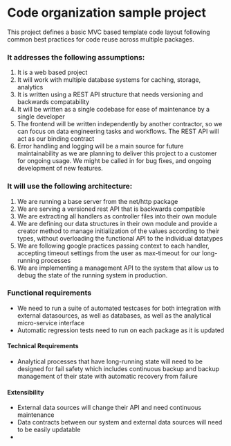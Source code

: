 # Code organization sample project

This project defines a basic MVC based template code layout following
common best practices for code reuse across multiple packages. 

### It addresses the following assumptions:
1. It is a web based project 
2. It will work with multiple database systems for caching, storage, analytics
3. It is written using a REST API structure that needs versioning and backwards compatability
4. It will be written as a single codebase for ease of maintenance by a single developer
5. The frontend will be written independently by another contractor, so we can focus on data
engineering tasks and workflows. The REST API will act as our binding contract
6. Error handling and logging will be a main source for future maintainability as we are planning
to deliver this project to a customer for ongoing usage. We might be called in for bug fixes, and 
ongoing development of new features. 

### It will use the following architecture:
1. We are running a base server from the net/http package
2. We are serving a versioned rest API that is backwards compatible
3. We are extracting all handlers as controller files into their own module
4. We are defining our data structures in their own module and provide a
creator method to manage initialization of the values according to their types, without
overloading the functional API to the individual datatypes
5. We are following google practices passing context to each handler, accepting timeout
settings from the user as max-timeout for our long-running processes
6. We are implementing a management API to the system that allow us to debug the state
of the running system in production.


### Functional requirements
- We need to run a suite of automated testcases for both integration with
external datasources, as well as databases, as well as the analytical micro-service interface
- Automatic regression tests need to run on each package as it is updated

#### Technical Requirements
- Analytical processes that have long-running state will need to be designed for fail safety which
includes continuous backup and backup management of their state with automatic recovery from failure
 
#### Extensibility
- External data sources will change their API and need continuous maintenance
- Data contracts between our system and external data sources will need to be easily updatable
- 

